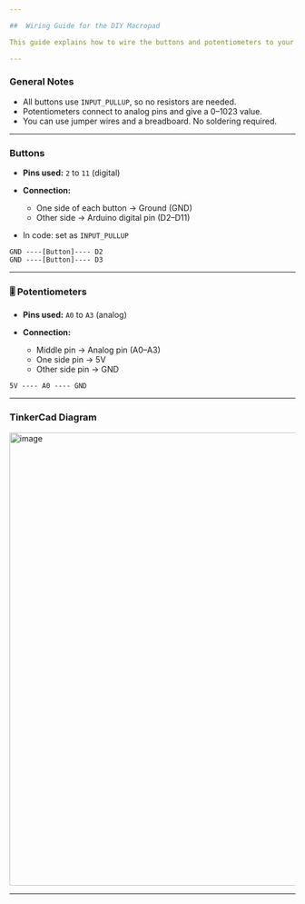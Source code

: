 ```yaml
---

##  Wiring Guide for the DIY Macropad

This guide explains how to wire the buttons and potentiometers to your Arduino. It’s simple, and doesn’t require soldering.

---
```


### General Notes

* All buttons use `INPUT_PULLUP`, so no resistors are needed.
* Potentiometers connect to analog pins and give a 0–1023 value.
* You can use jumper wires and a breadboard. No soldering required.

---

### Buttons

* **Pins used:** `2` to `11` (digital)
* **Connection:**

  * One side of each button → Ground (GND)
  * Other side → Arduino digital pin (D2–D11)
* In code: set as `INPUT_PULLUP`

```
GND ----[Button]---- D2
GND ----[Button]---- D3
```

---

### 🎚️ Potentiometers

* **Pins used:** `A0` to `A3` (analog)
* **Connection:**

  * Middle pin → Analog pin (A0–A3)
  * One side pin → 5V
  * Other side pin → GND

```
5V ---- A0 ---- GND
```

---

### TinkerCad Diagram
<img width="1460" height="798" alt="image" src="https://github.com/user-attachments/assets/ace8c633-fc11-4bc6-8eb8-aadc60414627" />

---
